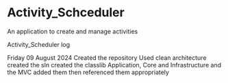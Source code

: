 # Activity_Schceduler
An application to create and manage activities

Activity_Scheduler log

Friday 09 August 2024
Created the repository
Used clean architecture
	created the sln
	created the classlib Application, Core and Infrastructure and the MVC 
	added them then referenced them appropriately